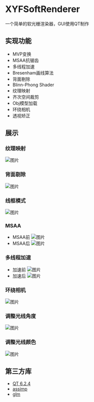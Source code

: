 # XYFSoftRenderer
一个简单的软光栅渲染器，GUI使用QT制作
## 实现功能
- MVP变换
- MSAA抗锯齿
- 多线程加速
- Bresenham画线算法
- 背面剔除
- Blinn-Phong Shader
- 纹理映射
- 齐次空间裁剪
- Obj模型加载
- 环绕相机
- 透视矫正
  
## 展示
### 纹理映射
![图片](/Image/纹理映射.PNG)
### 背面剔除
![图片](/Image/背面剔除.gif)
### 线框模式
![图片](/Image/线框.PNG)
### MSAA
- MSAA前
![图片](/Image/MSAA前.png) 
- MSAA后
![图片](/Image/MSAA后.png) 
### 多线程加速
- 加速前
![图片](/Image/多线程前.PNG) 
- 加速后
![图片](/Image/多线程后.PNG) 
### 环绕相机
![图片](/Image/环绕相机.gif) 
### 调整光线角度
![图片](/Image/调整光线角度.gif) 
### 调整光线颜色
![图片](/Image/调整光线颜色.gif) 

## 第三方库
- [QT 6.2.4](https://www.qt.io/blog/qt-6.2.4-released)
- [assimp](https://github.com/assimp/assimp)
- [glm](https://github.com/Groovounet/glm)
